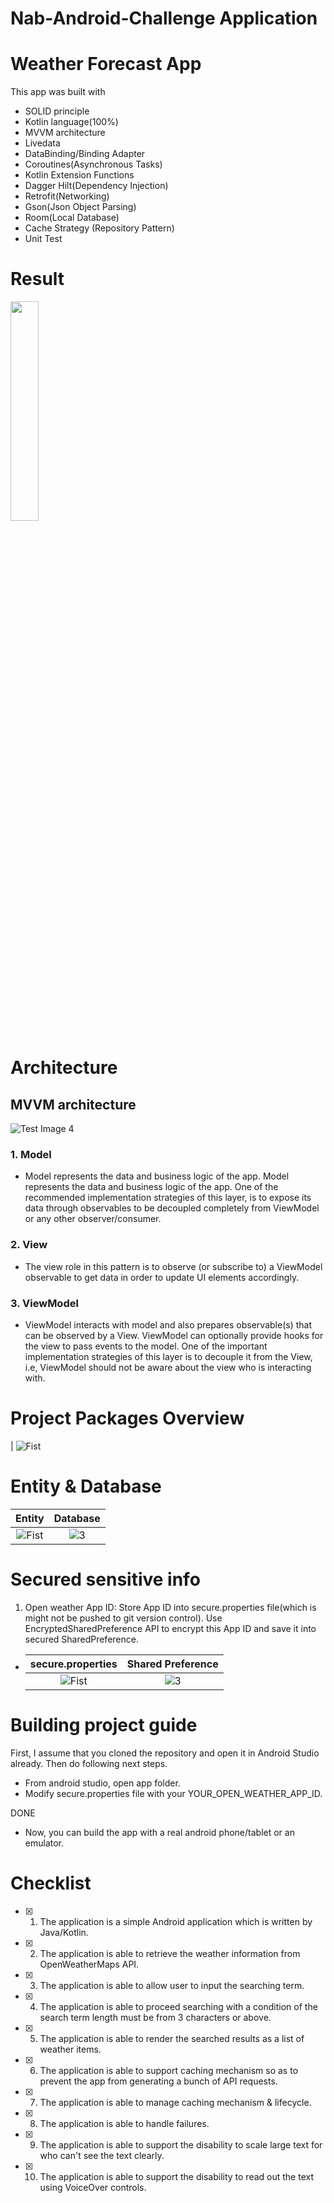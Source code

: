 Nab-Android-Challenge Application
===========================================================

# Weather Forecast App
This app was built with

- SOLID principle
- Kotlin language(100%)
- MVVM architecture
- Livedata
- DataBinding/Binding Adapter
- Coroutines(Asynchronous Tasks)
- Kotlin Extension Functions
- Dagger Hilt(Dependency Injection)
- Retrofit(Networking)
- Gson(Json Object Parsing)
- Room(Local Database)
- Cache Strategy (Repository Pattern)
- Unit Test

# Result
<img src="images/screenshot.jpg" width="30%">

# Architecture

## MVVM architecture
![Test Image 4](images/mvvm.png?raw=true) 
### 1. Model
- Model represents the data and business logic of the app. Model represents the data and business logic of the app. One of the recommended implementation strategies of this layer, is to expose its data through observables to be decoupled completely from ViewModel or any other observer/consumer.

### 2. View
- The view role in this pattern is to observe (or subscribe to) a ViewModel observable to get data in order to update UI elements accordingly.

### 3. ViewModel
- ViewModel interacts with model and also prepares observable(s) that can be observed by a View. ViewModel can optionally provide hooks for the view to pass events to the model.
  One of the important implementation strategies of this layer is to decouple it from the View, i.e, ViewModel should not be aware about the view who is interacting with.

# Project Packages Overview
| ![Fist](images/project_packages_overview.png?raw=true)

# Entity & Database

| Entity | Database |
|:-:|:-:|
| ![Fist](images/entity.png?raw=true) | ![3](images/database.png?raw=true) |

# Secured sensitive info
1. Open weather App ID: Store App ID into secure.properties file(which is might not be pushed to git version control). Use EncryptedSharedPreference API to encrypt this App ID and save it into secured SharedPreference.
  
- | secure.properties | Shared Preference |
  |:-:|:-:|
  | ![Fist](images/secure_sensitive_info.png?raw=true) | ![3](images/secure_shared_preference.png?raw=true) |


# Building project guide
First, I assume that you cloned the repository and open it in Android Studio already. Then do following next steps.

+ From android studio, open app folder.
+ Modify secure.properties file with your YOUR_OPEN_WEATHER_APP_ID.

DONE
- Now, you can build the app with a real android phone/tablet or an emulator.

# Checklist

- [x] 1. The application is a simple Android application which is written by Java/Kotlin.
- [x] 2. The application is able to retrieve the weather information from OpenWeatherMaps API.
- [x] 3. The application is able to allow user to input the searching term.
- [x] 4. The application is able to proceed searching with a condition of the search term length must be
   from 3 characters or above.
- [x] 5. The application is able to render the searched results as a list of weather items.
- [x] 6. The application is able to support caching mechanism so as to prevent the app from generating a
   bunch of API requests.
- [x] 7. The application is able to manage caching mechanism & lifecycle.
- [x] 8. The application is able to handle failures.
- [x] 9. The application is able to support the disability to scale large text for who can't see the text
   clearly.
- [x] 10. The application is able to support the disability to read out the text using VoiceOver controls.